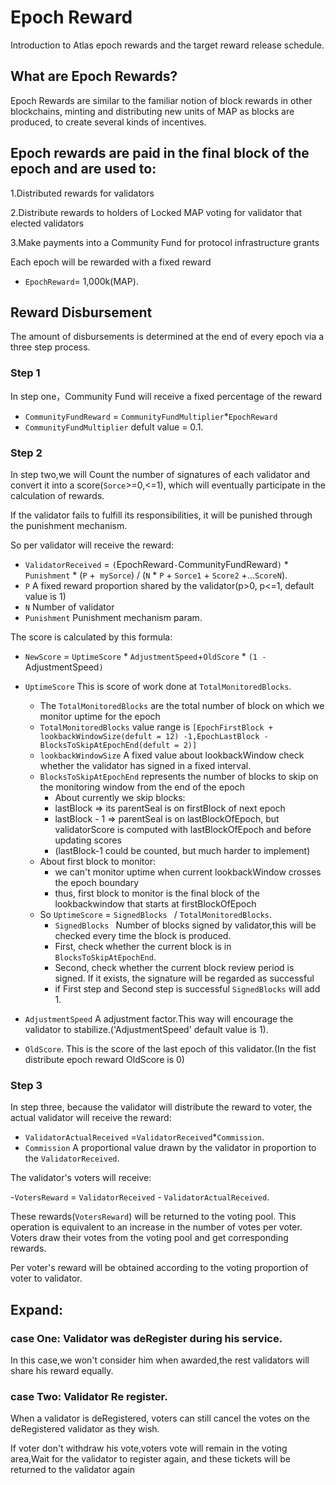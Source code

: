 # Epoch Reward

Introduction to Atlas epoch rewards and the target reward release schedule.

## What are Epoch Rewards?

Epoch Rewards are similar to the familiar notion of block rewards in other blockchains, minting and distributing new
units of MAP as blocks are produced, to create several kinds of incentives.

## Epoch rewards are paid in the final block of the epoch and are used to:

1.Distributed rewards for validators

2.Distribute rewards to holders of Locked MAP voting for validator that elected validators

3.Make payments into a Community Fund for protocol infrastructure grants

Each epoch will be rewarded with a fixed reward

- `EpochReward`= 1,000k(MAP).

## Reward Disbursement

The amount of disbursements is determined at the end of every epoch via a three step process.

### Step 1

In step one，Community Fund will receive a fixed percentage of the reward

- `CommunityFundReward`  =  `CommunityFundMultiplier`*`EpochReward`   
- `CommunityFundMultiplier` defult value = 0.1.

### Step 2

In step two,we will Count the number of signatures of each validator and convert it into a score(`Sorce`>=0,<=1), which
will eventually participate in the calculation of rewards.

If the validator fails to fulfill its responsibilities, it will be punished through the punishment mechanism.

So per validator will receive the reward:

- `ValidatorReceived` = `(`EpochReward`-`CommunityFundReward`)` \* `Punishment` \* (`P` +` mySorce`) / (`N` * `P` + `Sorce1` + `Score2` +...`ScoreN`).
- `P`  A fixed reward proportion shared by the validator(p>0, p<=1, default value is 1)
- `N` Number of validator
- `Punishment`  Punishment mechanism param.

The score is calculated by this formula:

- `NewScore` = `UptimeScore` \* `AdjustmentSpeed`+`OldScore` \* `(1 - `AdjustmentSpeed`)`
- `UptimeScore` This is score of work done at `TotalMonitoredBlocks`.
  
  - The `TotalMonitoredBlocks` are the total number of block on which we monitor uptime for the epoch
  - `TotalMonitoredBlocks` value range is  `[EpochFirstBlock + lookbackWindowSize(defult = 12) -1,EpochLastBlock - BlocksToSkipAtEpochEnd(defult = 2)]`
  - `lookbackWindowSize` A fixed value about lookbackWindow check whether the validator has signed in a fixed
    interval.
  - `BlocksToSkipAtEpochEnd` represents the number of blocks to skip on the monitoring window from the end of the
    epoch
    - About currently we skip blocks:
    - lastBlock => its parentSeal is on firstBlock of next epoch
    - lastBlock - 1 => parentSeal is on lastBlockOfEpoch, but validatorScore is computed with lastBlockOfEpoch and
      before updating scores
    - (lastBlock-1 could be counted, but much harder to implement)
  - About first block to monitor:
    - we can't monitor uptime when current lookbackWindow crosses the epoch boundary
    - thus, first block to monitor is the final block of the lookbackwindow that starts at firstBlockOfEpoch
  - So `UptimeScore` = `SignedBlocks ` / `TotalMonitoredBlocks`.
    - `SignedBlocks ` Number of blocks signed by validator,this will be checked every time the block is produced.
    - First, check whether the current block is in `BlocksToSkipAtEpochEnd`.
    - Second, check whether the current block review period is signed. If it exists, the signature will be regarded
      as successful
    - if First step and Second step is successful `SignedBlocks` will add 1.
- `AdjustmentSpeed`  A adjustment factor.This way will encourage the validator to stabilize.('AdjustmentSpeed' default value is 1).
- `OldScore`. This is the score of the last epoch of this validator.(In the fist distribute epoch reward OldScore is 0)

### Step 3

In step three, because the validator will distribute the reward to voter, the actual validator will receive the reward:

- `ValidatorActualReceived` =`ValidatorReceived`*`Commission`.
- `Commission` A proportional value drawn by the validator in proportion to the `ValidatorReceived`.

The validator's voters will receive:

-`VotersReward` = `ValidatorReceived` - `ValidatorActualReceived`.

These rewards(`VotersReward`) will be returned to the voting pool. This operation is equivalent to an increase in the number of votes per voter. Voters draw their votes from the voting pool and get corresponding rewards.

Per voter's reward will be obtained according to the voting proportion of voter to validator.

## Expand:

### case One: Validator was deRegister during his service.

In this case,we won't consider him when awarded,the rest validators will share his reward equally.

### case Two: Validator Re register.

When a validator is deRegistered, voters can still cancel the votes on the deRegistered validator as they wish.

If voter don't withdraw his vote,voters vote will remain in the voting area,Wait for the validator to register again,
and these tickets will be returned to the validator again

